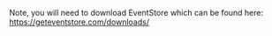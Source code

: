 Note, you will need to download EventStore which can be found here: https://geteventstore.com/downloads/
